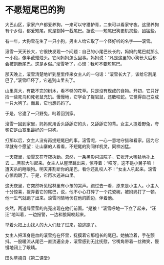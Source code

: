 # 不愿短尾巴的狗

大巴山区，家家户户都爱养狗，一来可以守猎护青，二来可以看家守夜。这里养狗有个乡俗，都爱短尾，就是割掉一截尾巴。据说——短尾巴狗更机灵些、凶猛些。 

有一年，大狗雪花生了一只小狗，男主人给它取了一个怪好听的名字——滚雪。 

滚雪一天天长大，它很快发现一个问题：自己的小尾巴长长的，妈妈的尾巴就那么一小段，像半截蜡烛头。它问妈妈怎么回事。妈妈说：“凡是这里的小狗长大后都会被割断尾巴。这是乡俗。”滚雪听了，心想：我可不要短尾巴。 

那天晚上，滚雪清楚地听到屋里传来女主人的一句话：“滚雪长大了，该给它割尾巴了。”滚雪吓坏了，它逃到山里去了。 

山里真大，有数不完的树木，看不够的花草。只是没有现成的食物。开初，它只好捡一些死鸟和死老鼠充饥。慢慢地，它学会了捉岩鼠，还敢咬蛇。它觉得自己变成一只大狗了。而且，它也想妈妈了。 

于是，它逮了一只野兔，叼着回到家。 

滚雪一回到家里，妈妈就用舌头舔舔它的头，又舔舔它的背。女主人提着野兔，夸奖它是山寨里最好的一只狗。 

打那以后，女主人没有再提短尾巴的事。滚雪呢，一心一意地守猎和看家。因为它早就有个愿望：让山寨的人看看，不短尾的狗同样机灵，同样凶猛。 

一天夜里，滚雪又在守夜执勤。忽然，一条黑影闪进院子，它张开大嘴猛地扑上去……黑影大叫起来。女主人从屋里跳出来，惊呼着：“哎呀，这不是小舅子嘛！遭天杀的瞎眼狗。明天非割断你的尾巴，看你还乱咬人不！”女主人吼起来。滚雪心惊肉跳了。于是，它再次逃进山里。 

这天夜里，它突然听见松林里有小孩的哭声。跑过去一看，原来是小主人。小主人十分惊喜，拨弄着它的尾巴，说，他不小心打碎了一个花瓷碗，被妈妈打了一顿。他一生气就跑了出来。滚雪同情地伏在他的脚边，伴着他。 

突然，两道绿莹莹的光亮出现在他们前面。“是狼！”滚雪呼地一下立了起来，“汪汪”地叫着，一边报警，一边和狼厮咬起来。 

举着火把上山找人的大人们赶了过来，狼逃跑了。 

女主人把浑身是血的滚雪抱在怀里，抚摸着它那粗长的尾巴。她抽泣着，手在颤抖。一股暖流从尾巴一直流遍全身，滚雪感到无比抚慰，它嘴角带着一丝微笑，慢慢地闭上了眼睛。 

田头草摘自《第二课堂》